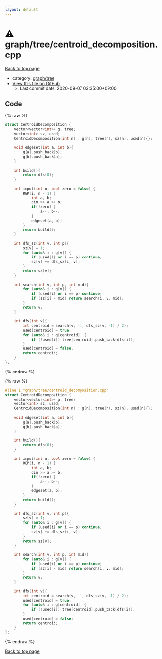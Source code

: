 ```yaml
---
layout: default
---
```


<!-- mathjax config similar to math.stackexchange -->
<script type="text/javascript" async
  src="https://cdnjs.cloudflare.com/ajax/libs/mathjax/2.7.5/MathJax.js?config=TeX-MML-AM_CHTML">
</script>
<script type="text/x-mathjax-config">
  MathJax.Hub.Config({
    TeX: { equationNumbers: { autoNumber: "AMS" }},
    tex2jax: {
      inlineMath: [ ['$','$'] ],
      processEscapes: true
    },
    "HTML-CSS": { matchFontHeight: false },
    displayAlign: "left",
    displayIndent: "2em"
  });
</script>

<script type="text/javascript" src="https://cdnjs.cloudflare.com/ajax/libs/jquery/3.4.1/jquery.min.js"></script>
<script src="https://cdn.jsdelivr.net/npm/jquery-balloon-js@1.1.2/jquery.balloon.min.js" integrity="sha256-ZEYs9VrgAeNuPvs15E39OsyOJaIkXEEt10fzxJ20+2I=" crossorigin="anonymous"></script>
<script type="text/javascript" src="../../../assets/js/copy-button.js"></script>
<link rel="stylesheet" href="../../../assets/css/copy-button.css" />


# :warning: graph/tree/centroid_decomposition.cpp

<a href="../../../index.html">Back to top page</a>

* category: <a href="../../../index.html#28790b6202284cbbffc9d712b59f4b80">graph/tree</a>
* <a href="{{ site.github.repository_url }}/blob/master/graph/tree/centroid_decomposition.cpp">View this file on GitHub</a>
    - Last commit date: 2020-09-07 03:35:00+09:00




## Code

<a id="unbundled"></a>
{% raw %}
```cpp
struct CentroidDecomposition {
    vector<vector<int>> g, tree;
    vector<int> sz, used;
    CentroidDecomposition(int n) : g(n), tree(n), sz(n), used(n){};
 
    void edgeset(int a, int b){
        g[a].push_back(b);
        g[b].push_back(a);
    }
    
    int build(){
        return dfs(0);
    }
 
    int input(int n, bool zero = false) {
        REP(i, n - 1) {
            int a, b;
            cin >> a >> b;
            if(!zero) {
                a--; b--;
            }
            edgeset(a, b);
        }
        return build();
    }
    
    int dfs_sz(int v, int p){
        sz[v] = 1;
        for (auto& i : g[v]) {
            if (used[i] or i == p) continue;
            sz[v] += dfs_sz(i, v);
        }
        return sz[v];
    }
 
    int search(int v, int p, int mid){
        for (auto& i : g[v]) {
            if (used[i] or i == p) continue;
            if (sz[i] > mid) return search(i, v, mid);
        }
        return v;
    }
 
    int dfs(int v){
        int centroid = search(v, -1, dfs_sz(v, -1) / 2);
        used[centroid] = true;
        for (auto& i : g[centroid]) {
            if (!used[i]) tree[centroid].push_back(dfs(i));
        }
        used[centroid] = false;
        return centroid;
    }
};
```
{% endraw %}

<a id="bundled"></a>
{% raw %}
```cpp
#line 1 "graph/tree/centroid_decomposition.cpp"
struct CentroidDecomposition {
    vector<vector<int>> g, tree;
    vector<int> sz, used;
    CentroidDecomposition(int n) : g(n), tree(n), sz(n), used(n){};
 
    void edgeset(int a, int b){
        g[a].push_back(b);
        g[b].push_back(a);
    }
    
    int build(){
        return dfs(0);
    }
 
    int input(int n, bool zero = false) {
        REP(i, n - 1) {
            int a, b;
            cin >> a >> b;
            if(!zero) {
                a--; b--;
            }
            edgeset(a, b);
        }
        return build();
    }
    
    int dfs_sz(int v, int p){
        sz[v] = 1;
        for (auto& i : g[v]) {
            if (used[i] or i == p) continue;
            sz[v] += dfs_sz(i, v);
        }
        return sz[v];
    }
 
    int search(int v, int p, int mid){
        for (auto& i : g[v]) {
            if (used[i] or i == p) continue;
            if (sz[i] > mid) return search(i, v, mid);
        }
        return v;
    }
 
    int dfs(int v){
        int centroid = search(v, -1, dfs_sz(v, -1) / 2);
        used[centroid] = true;
        for (auto& i : g[centroid]) {
            if (!used[i]) tree[centroid].push_back(dfs(i));
        }
        used[centroid] = false;
        return centroid;
    }
};

```
{% endraw %}

<a href="../../../index.html">Back to top page</a>

